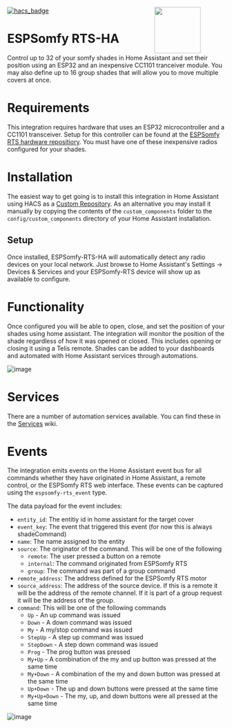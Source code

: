 [![hacs_badge](https://img.shields.io/badge/HACS-Custom-41BDF5.svg?style=for-the-badge)](https://github.com/hacs/integration) 
# ESPSomfy RTS-HA <image src="https://user-images.githubusercontent.com/47839015/218900217-81f88955-67b8-4ed8-8e97-271de66c555e.png" style="margin-top:-2em;width:107px;margin-right:2em;display:inline-block;float:right;"></image>
Control up to 32 of your somfy shades in Home Assistant and set their position using an ESP32 and an inexpensive CC1101 tranceiver module.  You may also define up to 16 group shades that will allow you to move multiple covers at once.

# Requirements
This integration requires hardware that uses an ESP32 microcontroller and a CC1101 transceiver.  Setup for this controller can be found at the [ESPSomfy RTS hardware repositiory](https://github.com/rstrouse/ESPSomfy-RTS).  You must have one of these inexpensive radios configured for your shades.

# Installation
The easiest way to get going is to install this integration in Home Assistant using HACS as a [Custom Repository](https://hacs.xyz/docs/faq/custom_repositories/).  As an alternative you may install it manually by copying the contents of the `custom_components` folder to the `config/custom_components` directory of your Home Assistant installation.

## Setup
Once installed, ESPSomfy-RTS-HA will automatically detect any radio devices on your local network. Just browse to Home Assistant's Settings &rarr; Devices & Services and your ESPSomfy-RTS device will show up as available to configure.

# Functionality
Once configured you will be able to open, close, and set the position of your shades using home assistant.  The integration will monitor the position of the shade regardless of how it was opened or closed.  This includes opening or closing it using a Telis remote.  Shades can be added to your dashboards and automated with Home Assistant services through automations.

![image](https://user-images.githubusercontent.com/47839015/213933858-95042e9e-0874-4e58-8123-87146439a20e.png)

# Services
There are a number of automation services available.  You can find these in the [Services](https://github.com/rstrouse/ESPSomfy-RTS-HA/wiki/Services) wiki.

# Events
The integration emits events on the Home Assistant event bus for all commands whether they have originated in Home Assistant, a remote control, or the ESPSomfy RTS web interface.  These events can be captured using the `espsomfy-rts_event` type.

The data payload for the event includes:
* `entity_id`: The entitiy id in home assistant for the target cover
* `event_key`: The event that triggered this event (for now this is always shadeCommand)
* `name`: The name assigned to the entity
* `source`: The originator of the command.  This will be one of the following
  * `remote`: The user pressed a button on a remote
  * `internal`: The command originated from ESPSomfy RTS
  * `group`: The command was part of a group command
* `remote_address`: The address defined for the ESPSomfy RTS motor
* `source_address`: The address of the source device.  If this is a remote it will be the address of the remote channel.  If it is part of a group request it will be the address of the group.
* `command`: This will be one of the following commands
  * `Up` - An up command was issued
  * `Down` - A down command was issued
  * `My` - A my/stop command was issued
  * `StepUp` - A step up command was issued
  * `StepDown` - A step down command was issued
  * `Prog` - The prog button was pressed
  * `My+Up` - A combination of the my and up button was pressed at the same time
  * `My+Down` - A combination of the my and down button was pressed at the same time
  * `Up+Down` - The up and down buttons were pressed at the same time
  * `My+Up+Down` - The my, up, and down buttons were all pressed at the same time
  

![image](https://github.com/rstrouse/ESPSomfy-RTS-HA/assets/47839015/2fbf4ad8-86b4-4d4e-ac8e-ce04ba4adeeb)





